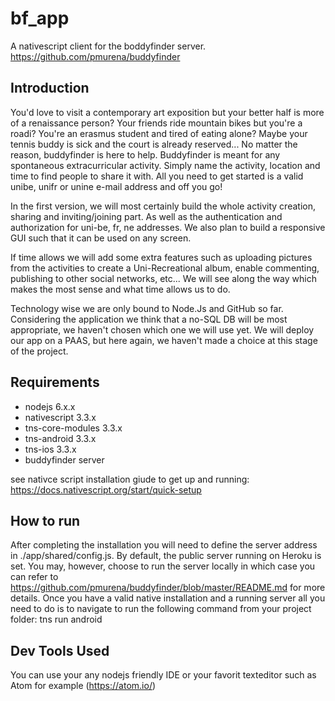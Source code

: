 # bf_app
A nativescript client for the boddyfinder server.
      https://github.com/pmurena/buddyfinder
## Introduction
You'd love to visit a contemporary art exposition but your better half is more of a renaissance person? Your friends ride mountain bikes but you're a roadi? You're an erasmus student and tired of eating alone? Maybe your tennis buddy is sick and the court is already reserved... No matter the reason, buddyfinder is here to help. Buddyfinder is meant for any spontaneous extracurricular activity. Simply name the activity, location and time to find people to share it with. All you need to get started is a valid unibe, unifr or unine e-mail address and off you go!

In the first version, we will most certainly build the whole activity creation, sharing and inviting/joining part. As well as the authentication and authorization for uni-be, fr, ne addresses. We also plan to build a responsive GUI such that it can be used on any screen.

If time allows we will add some extra features such as uploading pictures from the activities to create a Uni-Recreational album, enable commenting, publishing to other social networks, etc... We will see along the way which makes the most sense and what time allows us to do.

Technology wise we are only bound to Node.Js and GitHub so far. Considering the application we think that a no-SQL DB will be most appropriate, we haven't chosen which one we will use yet. We will deploy our app on a PAAS, but here again, we haven't made a choice at this stage of the project.

## Requirements
- nodejs 6.x.x
- nativescript 3.3.x
- tns-core-modules 3.3.x
- tns-android 3.3.x
- tns-ios 3.3.x
- buddyfinder server

see nativce script installation giude to get up and running: https://docs.nativescript.org/start/quick-setup

## How to run
After completing the installation you will need to define the server address in ./app/shared/config.js. By default, the public server running on Heroku is set. You may, however, choose to run the server locally in which case you can refer to https://github.com/pmurena/buddyfinder/blob/master/README.md for more details.
Once you have a valid native installation and a running server all you need to do is to navigate to run the following command from your project folder:
      tns run android

## Dev Tools Used
You can use your any nodejs friendly IDE or your favorit texteditor such as Atom for example (https://atom.io/)
